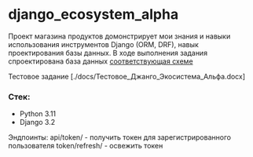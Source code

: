 # django_ecosystem_alpha
Проект магазина продуктов домонстрирует мои знания и навыки использования инструментов Django (ORM, DRF), навык проектирования базы данных.
В ходе выполнения задания спроектирована база данных [соответствующая схеме](https://dbdiagram.io/d/product_shop-6666bde69713410b052e37a3)

Тестовое задание [./docs/Тестовое_Джанго_Экосистема_Альфа.docx]

### Стек:
- Python 3.11
- Django 3.2


Эндпоинты:
api/token/ - получить токен для зарегистрированного пользователя
token/refresh/ - освежить токен